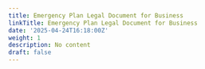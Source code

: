 ```yaml
---
title: Emergency Plan Legal Document for Business
linkTitle: Emergency Plan Legal Document for Business
date: '2025-04-24T16:18:00Z'
weight: 1
description: No content
draft: false
---
```



